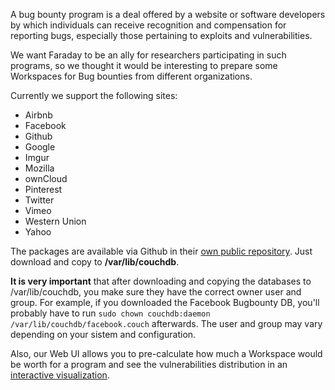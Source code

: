 A bug bounty program is a deal offered by a website or software developers by which individuals can receive recognition and compensation for reporting bugs, especially those pertaining to exploits and vulnerabilities.

We want Faraday to be an ally for researchers participating in such programs, so we thought it would be interesting to prepare some Workspaces for Bug bounties from different organizations.

Currently we support the following  sites:
* Airbnb
* Facebook
* Github
* Google
* Imgur
* Mozilla
* ownCloud
* Pinterest
* Twitter
* Vimeo
* Western Union
* Yahoo

The packages are available via Github in their [own public repository](https://github.com/infobyte/faraday_bugbounty/). Just download and copy to **/var/lib/couchdb**.

**It is very important** that after downloading and copying the databases to /var/lib/couchdb, you make sure they have the correct owner user and group. For example, if you downloaded the Facebook Bugbounty DB, you'll probably have to run ```sudo chown couchdb:daemon /var/lib/couchdb/facebook.couch``` afterwards. The user and group may vary depending on your sistem and configuration. 

Also, our Web UI allows you to pre-calculate how much a Workspace would be worth for a program and see the vulnerabilities distribution in an [interactive visualization](https://github.com/infobyte/faraday/wiki/Web-UI#workspace-worth).